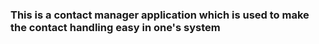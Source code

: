 ### This is a contact manager application which is used to make the contact handling easy in one's system

